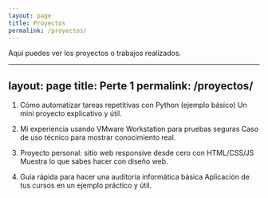 ```yaml
---
layout: page
title: Proyectos
permalink: /proyectos/
---
```


Aquí puedes ver los proyectos o trabajos realizados.

---
layout: page
title: Perte 1
permalink: /proyectos/
---

1. Cómo automatizar tareas repetitivas con Python (ejemplo básico)
Un mini proyecto explicativo y útil.

2. Mi experiencia usando VMware Workstation para pruebas seguras
Caso de uso técnico para mostrar conocimiento real.

3. Proyecto personal: sitio web responsive desde cero con HTML/CSS/JS
Muestra lo que sabes hacer con diseño web.

4. Guía rápida para hacer una auditoría informática básica
Aplicación de tus cursos en un ejemplo práctico y útil.
